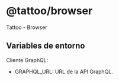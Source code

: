 # @tattoo/browser

Tattoo - Browser

## Variables de entorno

Cliente GraphQL:
  - GRAPHQL_URL: URL de la API GraphQL.
